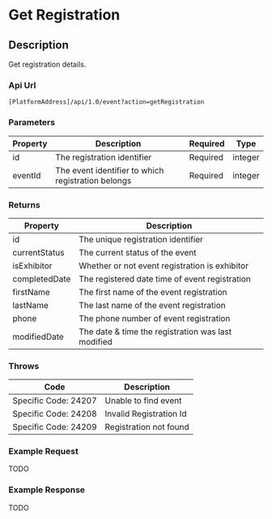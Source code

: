 # Get Registration

## Description

Get registration details.

### Api Url

`[PlatformAddress]/api/1.0/event?action=getRegistration`

### Parameters

| Property | Description | Required | Type |
| --- | --- | --- | --- |
| id | The registration identifier | Required | integer |
| eventId | The event identifier to which registration belongs | Required | integer |

### Returns

| Property | Description |
| --- | --- |
| id | The unique registration identifier |
| currentStatus | The current status of the event |
| isExhibitor | Whether or not event registration is exhibitor |
| completedDate | The registered date time of event registration |
| firstName | The first name of the event registration |
| lastName | The last name of the event registration |
| phone | The phone number of event registration |
| modifiedDate | The date & time the registration was last modified |

### Throws

| Code | Description |
| --- | --- |
| Specific Code: 24207 | Unable to find event |
| Specific Code: 24208 | Invalid Registration Id |
| Specific Code: 24209 | Registration not found |

### Example Request

TODO

### Example Response

TODO


